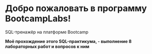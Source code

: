 # Добро пожаловать в программу BootcampLabs! 
SQL-тренажёр на платформе Bootcamp

**Моё прохождение этого SQL-практикума, - выполнение 8 лабораторных работ и вопросов к ним**

